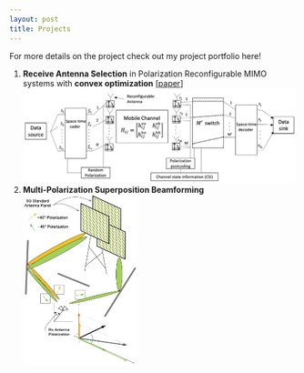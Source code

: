 ```yaml
---
layout: post
title: Projects
---
```

For more details on the project check out my project portfolio here! 

1. **Receive Antenna Selection** in Polarization Reconfigurable MIMO systems with **convex optimization**
   [[paper](/assets/files/AS_Convex.pdf)]
   <img src="/assets/img/Antenna Selection.png" alt="PR_MIMO Antenna Selection System">
2. **Multi-Polarization Superposition Beamforming**
   <img src="/assets/img/MPS_sysModel.png" alt="MPS System Model" height=300px width=200px>
